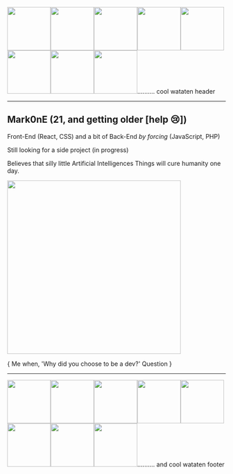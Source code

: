 <img src="https://media.tenor.com/MR7k-TyLM7wAAAAj/zebnat-dizzy.gif" width="100"><img src="https://media.tenor.com/MR7k-TyLM7wAAAAj/zebnat-dizzy.gif" width="100"><img src="https://media.tenor.com/MR7k-TyLM7wAAAAj/zebnat-dizzy.gif" width="100"><img src="https://media.tenor.com/MR7k-TyLM7wAAAAj/zebnat-dizzy.gif" width="100"><img src="https://media.tenor.com/MR7k-TyLM7wAAAAj/zebnat-dizzy.gif" width="100"><img src="https://media.tenor.com/MR7k-TyLM7wAAAAj/zebnat-dizzy.gif" width="100"><img src="https://media.tenor.com/MR7k-TyLM7wAAAAj/zebnat-dizzy.gif" width="100"><img src="https://media.tenor.com/MR7k-TyLM7wAAAAj/zebnat-dizzy.gif" width="100">.......... cool wataten header

-----------------------------------------------------------------------------------------------------

Mark0nE (21, and getting older [help 😢])
-----------------------------------------------------------------------------------------------------
Front-End (React, CSS) and a bit of Back-End *by forcing* (JavaScript, PHP)

Still looking for a side project (in progress)

Believes that silly little Artificial Intelligences Things will cure humanity one day.



<img src="https://64.media.tumblr.com/7ececbd327958fb4838ada54ca9beffe/0f43b55d66a51664-64/s500x750/365c3dd89e44128bc33ae2dbe62a1711ce412ede.gifv" width="400">

{ Me when, 'Why did you choose to be a dev?' Question }


-----------------------------------------------------------------------------------------------------

<img src="https://media.tenor.com/MR7k-TyLM7wAAAAj/zebnat-dizzy.gif" width="100"><img src="https://media.tenor.com/MR7k-TyLM7wAAAAj/zebnat-dizzy.gif" width="100"><img src="https://media.tenor.com/MR7k-TyLM7wAAAAj/zebnat-dizzy.gif" width="100"><img src="https://media.tenor.com/MR7k-TyLM7wAAAAj/zebnat-dizzy.gif" width="100"><img src="https://media.tenor.com/MR7k-TyLM7wAAAAj/zebnat-dizzy.gif" width="100"><img src="https://media.tenor.com/MR7k-TyLM7wAAAAj/zebnat-dizzy.gif" width="100"><img src="https://media.tenor.com/MR7k-TyLM7wAAAAj/zebnat-dizzy.gif" width="100"><img src="https://media.tenor.com/MR7k-TyLM7wAAAAj/zebnat-dizzy.gif" width="100">.......... and cool wataten footer



